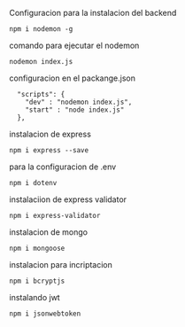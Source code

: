 Configuracion para la instalacion del backend

```
npm i nodemon -g
```

comando para ejecutar el nodemon

```
nodemon index.js
```

configuracion en el packange.json

```
  "scripts": {
    "dev" : "nodemon index.js",
    "start" : "node index.js"
  },
```

instalacion de express

```
npm i express --save
```

para la configuracion de .env
```
npm i dotenv
```

instalaciion de express validator

```
npm i express-validator
```

instalacion de mongo

```
npm i mongoose
```

instalacion para incriptacion
```
npm i bcryptjs
```

instalando jwt

```
npm i jsonwebtoken
```